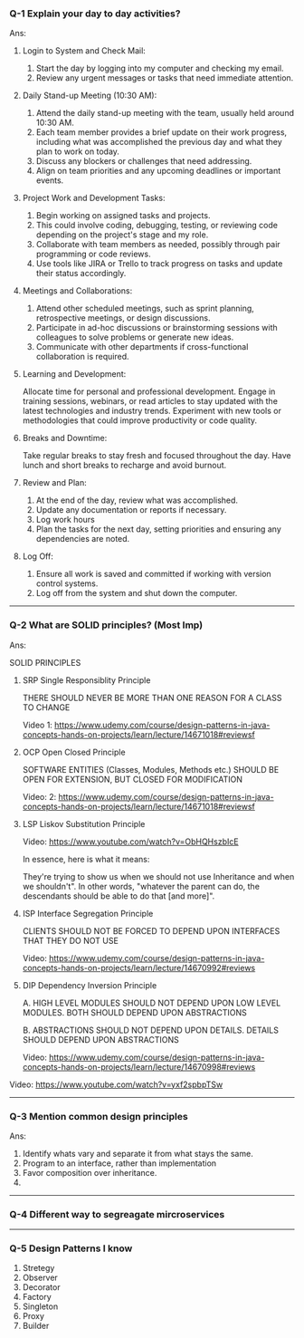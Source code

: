### Q-1 Explain your day to day activities?

Ans:

1. Login to System and Check Mail:
   1. Start the day by logging into my computer and checking my email.
   1. Review any urgent messages or tasks that need immediate attention.

1. Daily Stand-up Meeting (10:30 AM):

    1. Attend the daily stand-up meeting with the team, usually held around 10:30 AM.
    1. Each team member provides a brief update on their work progress, including what was  accomplished the previous day and what they plan to work on today.
    1. Discuss any blockers or challenges that need addressing.
    1. Align on team priorities and any upcoming deadlines or important events.

1. Project Work and Development Tasks:

    1. Begin working on assigned tasks and projects.
    1. This could involve coding, debugging, testing, or reviewing code depending on the project's stage and my role.
    1. Collaborate with team members as needed, possibly through pair programming or code reviews.
    1. Use tools like JIRA or Trello to track progress on tasks and update their status accordingly.

1. Meetings and Collaborations:

    1. Attend other scheduled meetings, such as sprint planning, retrospective meetings, or design discussions.
    1. Participate in ad-hoc discussions or brainstorming sessions with colleagues to solve problems or generate new ideas.
    1. Communicate with other departments if cross-functional collaboration is required.

1. Learning and Development:

    Allocate time for personal and professional development.
    Engage in training sessions, webinars, or read articles to stay updated with the latest technologies and industry trends.
    Experiment with new tools or methodologies that could improve productivity or code quality.

1. Breaks and Downtime:

    Take regular breaks to stay fresh and focused throughout the day.
    Have lunch and short breaks to recharge and avoid burnout.

1. Review and Plan:

    1. At the end of the day, review what was accomplished.
    1. Update any documentation or reports if necessary.
    1. Log work hours
    1. Plan the tasks for the next day, setting priorities and ensuring any dependencies are noted.

1. Log Off:

    1. Ensure all work is saved and committed if working with version control systems.
    1. Log off from the system and shut down the computer. 


-----------------------------


### Q-2 What are SOLID principles? (Most Imp)

Ans: 

SOLID PRINCIPLES

1. SRP Single Responsiblity Principle

    THERE SHOULD NEVER BE MORE THAN ONE REASON FOR A CLASS TO CHANGE

    Video 1: https://www.udemy.com/course/design-patterns-in-java-concepts-hands-on-projects/learn/lecture/14671018#reviewsf

1. OCP Open Closed Principle

    SOFTWARE ENTITIES (Classes, Modules, Methods etc.) SHOULD BE OPEN FOR EXTENSION, BUT CLOSED FOR MODIFICATION

    Video: 2: https://www.udemy.com/course/design-patterns-in-java-concepts-hands-on-projects/learn/lecture/14671018#reviewsf

1. LSP Liskov Substitution Principle

    Video: https://www.youtube.com/watch?v=ObHQHszbIcE

    In essence, here is what it means:

    They're trying to show us when we should not use Inheritance and when we shouldn't". In other words, "whatever the parent can do, the descendants should be able to do that [and more]".

1. ISP Interface Segregation Principle

    CLIENTS SHOULD NOT BE FORCED TO DEPEND UPON INTERFACES THAT THEY DO NOT USE

    Video: https://www.udemy.com/course/design-patterns-in-java-concepts-hands-on-projects/learn/lecture/14670992#reviews    

1. DIP Dependency Inversion Principle

    A. HIGH LEVEL MODULES SHOULD NOT DEPEND UPON LOW LEVEL MODULES. BOTH SHOULD DEPEND UPON ABSTRACTIONS

    B. ABSTRACTIONS SHOULD NOT DEPEND UPON DETAILS. DETAILS SHOULD DEPEND UPON ABSTRACTIONS

    Video: https://www.udemy.com/course/design-patterns-in-java-concepts-hands-on-projects/learn/lecture/14670998#reviews


Video: https://www.youtube.com/watch?v=yxf2spbpTSw


-----------------------------

### Q-3 Mention common design principles

Ans: 

1. Identify whats vary and separate it from what stays the same.
1. Program to an interface, rather than implementation
1. Favor composition over inheritance.
1. 


-----------------------------

### Q-4 Different way to segreagate mircroservices

-----------------------------

### Q-5 Design Patterns I know

1. Stretegy
1. Observer
1. Decorator
1. Factory
1. Singleton
1. Proxy
1. Builder
